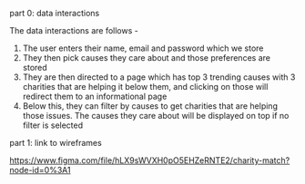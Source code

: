 part 0: data interactions 

The data interactions are follows - 
1. The user enters their name, email and password which we store 
2. They then pick causes they care about and those preferences are stored 
3. They are then directed to a page which has top 3 trending causes with 3 charities that are helping it below them, and clicking on those will redirect them to an informational page
4. Below this, they can filter by causes to get charities that are helping those issues. The causes they care about will be displayed on top if no filter is selected

part 1: link to wireframes 

https://www.figma.com/file/hLX9sWVXH0pO5EHZeRNTE2/charity-match?node-id=0%3A1

